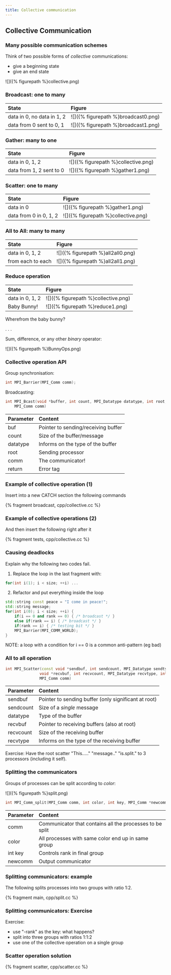 ```yaml
---
title: Collective communication
---
```


## Collective Communication

### Many possible communication schemes

Think of two possible forms of *collective* communications:

- give a beginning state
- give an end state

![]({% figurepath %}collective.png)

### Broadcast: one to many

| State                      | Figure                              |
|:---------------------------|:------------------------------------|
| data in 0, no data in 1, 2 | ![]({% figurepath %}broadcast0.png) |
| data from 0 sent to 0, 1   | ![]({% figurepath %}broadcast1.png) |

### Gather: many to one

| State                    | Figure                              |
|:-------------------------|:------------------------------------|
| data in 0, 1, 2          | ![]({% figurepath %}collective.png) |
| data from 1, 2 sent to 0 | ![]({% figurepath %}gather1.png)    |


### Scatter: one to many

| State                  | Figure                              |
|:-----------------------|:------------------------------------|
| data in 0              | ![]({% figurepath %}gather1.png)    |
| data from 0 in 0, 1, 2 | ![]({% figurepath %}collective.png) |

### All to All: many to many

| State             | Figure                            |
|:------------------|:----------------------------------|
| data in 0, 1, 2   | ![]({% figurepath %}all2all0.png) |
| from each to each | ![]({% figurepath %}all2all1.png) |

### Reduce operation
| State           | Figure                              |
|:----------------|:------------------------------------|
| data in 0, 1, 2 | ![]({% figurepath %}collective.png) |
| Baby Bunny!     | ![]({% figurepath %}reduce1.png)    |

Wherefrom the baby bunny?

. . .

Sum, difference, or any other *binary* operator:

![]({% figurepath %}BunnyOps.png)

### Collective operation API

Group synchronisation:

``` cpp
int MPI_Barrier(MPI_Comm comm);
```

Broadcasting:

``` cpp
int MPI_Bcast(void *buffer, int count, MPI_Datatype datatype, int root,
    MPI_Comm comm)
```

| Parameter | Content                             |
|:----------|:------------------------------------|
| buf       | Pointer to sending/receiving buffer |
| count     | Size of the buffer/message          |
| datatype  | Informs on the type of the buffer   |
| root      | Sending processor                   |
| comm      | The communicator!                   |
| return    | Error tag                           |


### Example of collective operation (1)

Insert into a new CATCH section the following commands

{% fragment broadcast, cpp/collective.cc %}

### Example of collective operations (2)

And then insert the following right after it

{% fragment tests, cpp/collective.cc %}

### Causing deadlocks

Explain why the following two codes fail.

1. Replace the loop in the last fragment with:

``` cpp
for(int i(1); i < size; ++i) ...
```

2. Refactor and put everything inside the loop

``` cpp
std::string const peace = "I come in peace!";
std::string message;
for(int i(0); i < size; ++i) {
    if(i == 0 and rank == 0) { /* broadcast */ }
    else if(rank == i) { /* broadcast */ }
    if(rank == i) { /* testing bit */ }
    MPI_Barrier(MPI_COMM_WORLD);
}
```

NOTE: a loop with a condition for i == 0 is a common anti-pattern (eg bad)


### All to all operation

``` cpp
int MPI_Scatter(const void *sendbuf, int sendcount, MPI_Datatype sendtype,
               void *recvbuf, int recvcount, MPI_Datatype recvtype, int root,
               MPI_Comm comm)
```

| Parameter | Content                                              |
|:----------|:-----------------------------------------------------|
| sendbuf   | Pointer to sending buffer (only significant at root) |
| sendcount | Size of a *single* message                           |
| datatype  | Type of the buffer                                   |
| recvbuf   | Pointer to receiving buffers (also at root)          |
| recvcount | Size of the receiving buffer                         |
| recvtype  | Informs on the type of the receiving buffer          |

Exercise:
    Have the root scatter "This....." "message.." "is.split." to 3 processors
    (including it self).


### Splitting the communicators

Groups of processes can be split according to *color*:

![]({% figurepath %}split.png)

``` cpp
int MPI_Comm_split(MPI_Comm comm, int color, int key, MPI_Comm *newcomm)
```

| Parameter | Content                                                  |
|:----------|:---------------------------------------------------------|
| comm      | Communicator that contains all the processes to be split |
| color     | All processes with same color end up in same group       |
| int key   | Controls rank in final group                             |
| newcomm   | Output communicator                                      |

### Splitting communicators: example

The following splits processes into two groups with ratio 1:2.

{% fragment main, cpp/split.cc %}


### Splitting communicators: Exercise

Exercise:

- use "-rank" as the key: what happens?
- split into three groups with ratios 1:1:2
- use one of the collective operation on a single group


### Scatter operation solution

{% fragment scatter, cpp/scatter.cc %}
